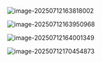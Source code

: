 ![image-20250712163818002](C:\Users\mabarca1\AppData\Roaming\Typora\typora-user-images\image-20250712163818002.png)





![image-20250712163950968](C:\Users\mabarca1\AppData\Roaming\Typora\typora-user-images\image-20250712163950968.png)



![image-20250712164001349](C:\Users\mabarca1\AppData\Roaming\Typora\typora-user-images\image-20250712164001349.png)



![image-20250712170454873](C:\Users\mabarca1\AppData\Roaming\Typora\typora-user-images\image-20250712170454873.png)